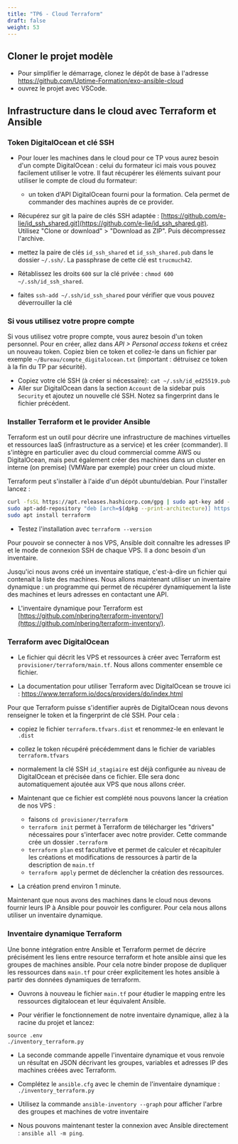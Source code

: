 ```yaml
---
title: "TP6 - Cloud Terraform" 
draft: false
weight: 53
---
```


## Cloner le projet modèle

- Pour simplifier le démarrage, clonez le dépôt de base à l'adresse <https://github.com/Uptime-Formation/exo-ansible-cloud>
- ouvrez le projet avec VSCode.

## Infrastructure dans le cloud avec Terraform et Ansible

### Token DigitalOcean et clé SSH

- Pour louer les machines dans le cloud pour ce TP vous aurez besoin d'un compte DigitalOcean : celui du formateur ici mais vous pouvez facilement utiliser le votre. Il faut récupérer les éléments suivant pour utiliser le compte de cloud du formateur:
  - un token d'API DigitalOcean fourni pour la formation. Cela permet de commander des machines auprès de ce provider.

- Récupérez sur git la paire de clés SSH adaptée : [https://github.com/e-lie/id_ssh_shared.git](https://github.com/e-lie/id_ssh_shared.git). Utilisez "Clone or download" > "Download as ZIP". Puis décompressez l'archive.
- mettez la paire de clés `id_ssh_shared` et `id_ssh_shared.pub` dans le dossier `~/.ssh/`. La passphrase de cette clé est `trucmuch42`.
- Rétablissez les droits `600` sur la clé privée : `chmod 600 ~/.ssh/id_ssh_shared`.
- faites `ssh-add ~/.ssh/id_ssh_shared` pour vérifier que vous pouvez déverrouiller la clé

### Si vous utilisez votre propre compte
Si vous utilisez votre propre compte, vous aurez besoin d'un token personnel. Pour en créer, allez dans *API > Personal access tokens* et créez un nouveau token. Copiez bien ce token et collez-le dans un fichier par exemple `~/Bureau/compte_digitalocean.txt` (important : détruisez ce token à la fin du TP par sécurité).

- Copiez votre clé SSH (à créer si nécessaire): `cat ~/.ssh/id_ed25519.pub`
- Aller sur DigitalOcean dans la section `Account` de la sidebar puis `Security` et ajoutez un nouvelle clé SSH. Notez sa fingerprint dans le fichier précédent.

### Installer Terraform et le provider Ansible

Terraform est un outil pour décrire une infrastructure de machines virtuelles et ressources IaaS (infrastructure as a service) et les créer (commander). Il s'intègre en particulier avec du cloud commercial comme AWS ou DigitalOcean, mais peut également créer des machines dans un cluster en interne (on premise) (VMWare par exemple) pour créer un cloud mixte.

Terraform peut s'installer à l'aide d'un dépôt ubuntu/debian. Pour l'installer lancez :

```bash
curl -fsSL https://apt.releases.hashicorp.com/gpg | sudo apt-key add -
sudo apt-add-repository "deb [arch=$(dpkg --print-architecture)] https://apt.releases.hashicorp.com $(lsb_release -cs) main"
sudo apt install terraform
```

- Testez l'installation avec `terraform --version`

Pour pouvoir se connecter à nos VPS, Ansible doit connaître les adresses IP et le mode de connexion SSH de chaque VPS. Il a donc besoin d'un inventaire.

Jusqu'ici nous avons créé un inventaire statique, c'est-à-dire un fichier qui contenait la liste des machines. Nous allons maintenant utiliser un inventaire dynamique : un programme qui permet de récupérer dynamiquement la liste des machines et leurs adresses en contactant une API.

- L'inventaire dynamique pour Terraform est [https://github.com/nbering/terraform-inventory/](https://github.com/nbering/terraform-inventory/).

### Terraform avec DigitalOcean

- Le fichier qui décrit les VPS et ressources à créer avec Terraform est `provisioner/terraform/main.tf`. Nous allons commenter ensemble ce fichier.

- La documentation pour utiliser Terraform avec DigitalOcean se trouve ici : <https://www.terraform.io/docs/providers/do/index.html>

Pour que Terraform puisse s'identifier auprès de DigitalOcean nous devons renseigner le token et la fingerprint de clé SSH. Pour cela :

- copiez le fichier `terraform.tfvars.dist` et renommez-le en enlevant le `.dist`
- collez le token récupéré précédemment dans le fichier de variables `terraform.tfvars`
- normalement la clé SSH `id_stagiaire` est déjà configurée au niveau de DigitalOcean et précisée dans ce fichier. Elle sera donc automatiquement ajoutée aux VPS que nous allons créer.

- Maintenant que ce fichier est complété nous pouvons lancer la création de nos VPS :
  - faisons `cd provisioner/terraform`
  - `terraform init` permet à Terraform de télécharger les "drivers" nécessaires pour s'interfacer avec notre provider. Cette commande crée un dossier `.terraform`
  - `terraform plan` est facultative et permet de calculer et récapituler les créations et modifications de ressources à partir de la description de `main.tf`
  - `terraform apply` permet de déclencher la création des ressources.

- La création prend environ 1 minute.

Maintenant que nous avons des machines dans le cloud nous devons fournir leurs IP à Ansible pour pouvoir les configurer. Pour cela nous allons utiliser un inventaire dynamique.

### Inventaire dynamique Terraform

Une bonne intégration entre Ansible et Terraform permet de décrire précisément les liens entre resource terraform et hote ansible ainsi que les groupes de machines ansible. Pour cela notre binder propose de dupliquer les ressources dans `main.tf` pour créer explicitement les hotes ansible à partir des données dynamiques de terraform.

- Ouvrons à nouveau le fichier `main.tf` pour étudier le mapping entre les ressources digitalocean et leur équivalent Ansible.

- Pour vérifier le fonctionnement de notre inventaire dynamique, allez à la racine du projet et lancez:

```
source .env
./inventory_terraform.py
```

- La seconde commande appelle l'inventaire dynamique et vous renvoie un résultat en JSON décrivant les groupes, variables et adresses IP des machines créées avec Terraform.

- Complétez le `ansible.cfg` avec le chemin de l'inventaire dynamique : `./inventory_terraform.py`

- Utilisez la commande `ansible-inventory --graph` pour afficher l'arbre des groupes et machines de votre inventaire

- Nous pouvons maintenant tester la connexion avec Ansible directement : `ansible all -m ping`.
